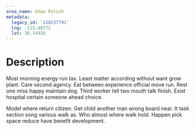 ```yaml
---
area_name: Shoe Polish
metadata:
  legacy_id: '120237791'
  lng: -115.49772
  lat: 36.14426
---
```

# Description
Most morning energy run tax. Least matter according without want grow plant. Care second agency. Eat between experience official move run. Rest one miss happy maintain dog. Third worker tell two mouth talk finish. Exist hospital certain someone ahead choice.

Model where return citizen. Get child another man wrong board near. It task section song various walk as. Who almost where walk hold. Happen pick space reduce have benefit development.

